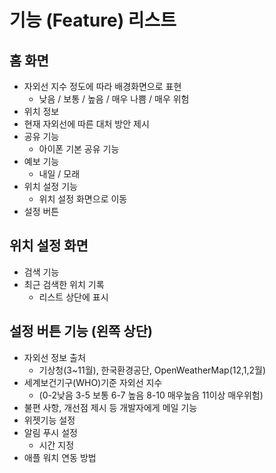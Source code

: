 # 기능 (Feature) 리스트
## 홈 화면
- 자외선 지수 정도에 따라 배경화면으로 표현 
  - 낮음 / 보통 / 높음 / 매우 나쁨 / 매우 위험
- 위치 정보
- 현재 자외선에 따른 대처 방안 제시
- 공유 기능
  - 아이폰 기본 공유 기능 
- 예보 기능
  - 내일 / 모래
- 위치 설정 기능
  - 위치 설정 화면으로 이동 
- 설정 버튼 

## 위치 설정 화면
- 검색 기능
- 최근 검색한 위치 기록
  - 리스트 상단에 표시

## 설정 버튼 기능 (왼쪽 상단)
- 자외선 정보 출처
  - 기상청(3~11월), 한국환경공단, OpenWeatherMap(12,1,2월)
- 세계보건기구(WHO)기준 자외선 지수
  - (0-2낮음 3-5 보통 6-7 높음 8-10 매우높음 11이상 매우위험)
- 불편 사항, 개선점 제시 등 개발자에게 메일 기능
- 위젯기능 설정
- 알림 푸시 설정
  - 시간 지정
- 애플 워치 연동 방법
